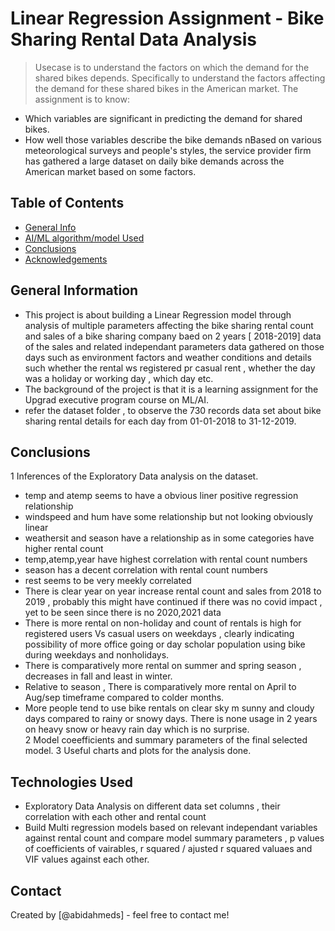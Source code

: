 # Linear Regression Assignment - Bike Sharing Rental Data Analysis 
> Usecase is to understand the factors on which the demand for the shared bikes depends. Specifically to understand the factors affecting the demand for these shared bikes in the American market. The assignment is to know:
- Which variables are significant in predicting the demand for shared bikes.
- How well those variables describe the bike demands
nBased on various meteorological surveys and people's styles, the service provider firm has gathered a large dataset on daily bike demands across the American market based on some factors.


## Table of Contents
* [General Info](#general-information)
* [AI/ML algorithm/model Used](#technologies-used)
* [Conclusions](#conclusions)
* [Acknowledgements](#acknowledgements)


## General Information
- This project is about building a Linear Regression model through analysis of multiple parameters affecting the bike sharing rental count and sales of a bike sharing company baed on 2 years [ 2018-2019] data of the sales and related independant parameters data gathered on those days such as environment factors and weather conditions and details such whether the rental ws registered pr casual rent , whether the day was a holiday or working day , which day etc.
- The background of the project is that it is a learning assignment for the Upgrad executive program course on ML/AI.  
- refer the dataset folder , to observe the 730 records data set about bike sharing rental details for each day from 01-01-2018 to 31-12-2019.


## Conclusions
1 Inferences of the Exploratory Data analysis on the dataset.
 * temp and atemp seems to have a obvious liner positive regression relationship
 * windspeed and hum have some relationship but not looking obviously linear
 * weathersit and season have a relationship as in some categories have higher rental count
 * temp,atemp,year have highest correlation with rental count numbers
 * season has a decent correlation with rental count numbers
 * rest seems to be very meekly correlated
 * There is clear year on year increase rental count and sales from 2018 to 2019 , probably this might have continued if there was no covid impact , yet to be seen since there is no 2020,2021 data
 * There is more rental on non-holiday and count of rentals is high for registered users Vs casual users on weekdays , clearly indicating possibility of more office going or day scholar population using bike during weekdays and nonholidays.
 * There is comparatively more rental on summer and spring season , decreases in fall and least in winter.
 * Relative to season , There is comparatively more rental on April to Aug/sep timeframe compared to colder months.
 * More people tend to use bike rentals on clear sky m sunny and cloudy days compared to rainy or snowy days. There is none usage in 2 years on heavy snow or heavy rain day which is no surprise.   
2 Model coeefficients and summary parameters of the final selected model. 
3 Useful charts and plots for the analysis done.


## Technologies Used
- Exploratory Data Analysis on different data set columns , their correlation with each other and rental count
- Build Multi regression models based on relevant independant variables against rental count and compare model summary parameters , p values of coefficients of vairables, r squared / ajusted r squared valuaes and VIF values against each other.


## Contact
Created by [@abidahmeds] - feel free to contact me!


<!-- Optional -->
<!-- ## License -->
<!-- This project is open source and available under the [... License](). -->

<!-- You don't have to include all sections - just the one's relevant to your project -->
